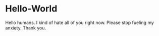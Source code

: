 # Hello-World

Hello humans. I kind of hate all of you right now. Please stop fueling my anxiety. Thank you.
